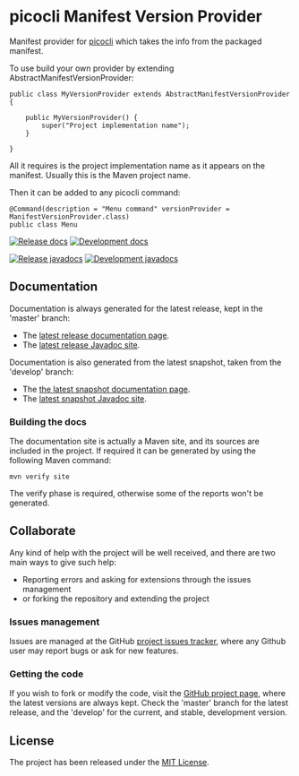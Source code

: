 # picocli Manifest Version Provider

Manifest provider for [picocli](https://picocli.info/) which takes the info from the packaged manifest.

To use build your own provider by extending AbstractManifestVersionProvider:

```
public class MyVersionProvider extends AbstractManifestVersionProvider {

    public MyVersionProvider() {
        super("Project implementation name");
    }

}
```

All it requires is the project implementation name as it appears on the manifest. Usually this is the Maven project name.

Then it can be added to any picocli command:

```
@Command(description = "Menu command" versionProvider = ManifestVersionProvider.class)
public class Menu
```

[![Release docs](https://img.shields.io/badge/docs-release-blue.svg)][site-release]
[![Development docs](https://img.shields.io/badge/docs-develop-blue.svg)][site-develop]

[![Release javadocs](https://img.shields.io/badge/javadocs-release-blue.svg)][javadoc-release]
[![Development javadocs](https://img.shields.io/badge/javadocs-develop-blue.svg)][javadoc-develop]

## Documentation

Documentation is always generated for the latest release, kept in the 'master' branch:

- The [latest release documentation page][site-release].
- The [latest release Javadoc site][javadoc-release].

Documentation is also generated from the latest snapshot, taken from the 'develop' branch:

- The [the latest snapshot documentation page][site-develop].
- The [latest snapshot Javadoc site][javadoc-develop].

### Building the docs

The documentation site is actually a Maven site, and its sources are included in the project. If required it can be generated by using the following Maven command:

```
mvn verify site
```

The verify phase is required, otherwise some of the reports won't be generated.

## Collaborate

Any kind of help with the project will be well received, and there are two main ways to give such help:

- Reporting errors and asking for extensions through the issues management
- or forking the repository and extending the project

### Issues management

Issues are managed at the GitHub [project issues tracker][issues], where any Github user may report bugs or ask for new features.

### Getting the code

If you wish to fork or modify the code, visit the [GitHub project page][scm], where the latest versions are always kept. Check the 'master' branch for the latest release, and the 'develop' for the current, and stable, development version.

## License

The project has been released under the [MIT License][license].

[github_package]: https://github.com/Bernardo-MG?tab=packages&repo_name=picocli-manifest-version-provider
[issues]: https://github.com/bernardo-mg/picocli-manifest-version-provider/issues
[javadoc-develop]: https://docs.bernardomg.com/development/maven/picocli-manifest-version-provider/apidocs
[javadoc-release]: https://docs.bernardomg.com/maven/picocli-manifest-version-provider/apidocs
[license]: https://www.opensource.org/licenses/mit-license.php
[scm]: https://github.com/bernardo-mg/picocli-manifest-version-provider
[site-develop]: https://docs.bernardomg.com/development/maven/picocli-manifest-version-provider
[site-release]: https://docs.bernardomg.com/maven/picocli-manifest-version-provider
